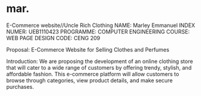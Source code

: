 # mar.
E-Commerce website//Uncle Rich Clothing
NAME: Marley Emmanuel 
INDEX NUMER: UEB1110423
PROGRAMME: COMPUTER ENGINEERING
COURSE: WEB PAGE DESIGN
CODE: CENG 209


Proposal: E-Commerce Website for Selling Clothes and Perfumes

Introduction: We are proposing the development of an online clothing store that will cater to a wide range of customers by offering trendy, stylish, and affordable fashion. This e-commerce platform will allow customers to browse through categories, view product details, and make secure purchases.
